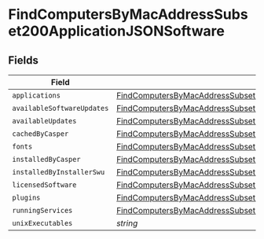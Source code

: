 # FindComputersByMacAddressSubset200ApplicationJSONSoftware


## Fields

| Field                                                                                                                                                                                               | Type                                                                                                                                                                                                | Required                                                                                                                                                                                            | Description                                                                                                                                                                                         |
| --------------------------------------------------------------------------------------------------------------------------------------------------------------------------------------------------- | --------------------------------------------------------------------------------------------------------------------------------------------------------------------------------------------------- | --------------------------------------------------------------------------------------------------------------------------------------------------------------------------------------------------- | --------------------------------------------------------------------------------------------------------------------------------------------------------------------------------------------------- |
| `applications`                                                                                                                                                                                      | [FindComputersByMacAddressSubset200ApplicationJSONSoftwareApplications](../../models/operations/findcomputersbymacaddresssubset200applicationjsonsoftwareapplications.md)[]                         | :heavy_minus_sign:                                                                                                                                                                                  | N/A                                                                                                                                                                                                 |
| `availableSoftwareUpdates`                                                                                                                                                                          | [FindComputersByMacAddressSubset200ApplicationJSONSoftwareAvailableSoftwareUpdates](../../models/operations/findcomputersbymacaddresssubset200applicationjsonsoftwareavailablesoftwareupdates.md)[] | :heavy_minus_sign:                                                                                                                                                                                  | N/A                                                                                                                                                                                                 |
| `availableUpdates`                                                                                                                                                                                  | [FindComputersByMacAddressSubset200ApplicationJSONSoftwareAvailableUpdates](../../models/operations/findcomputersbymacaddresssubset200applicationjsonsoftwareavailableupdates.md)[]                 | :heavy_minus_sign:                                                                                                                                                                                  | N/A                                                                                                                                                                                                 |
| `cachedByCasper`                                                                                                                                                                                    | [FindComputersByMacAddressSubset200ApplicationJSONSoftwareCachedByCasper](../../models/operations/findcomputersbymacaddresssubset200applicationjsonsoftwarecachedbycasper.md)[]                     | :heavy_minus_sign:                                                                                                                                                                                  | N/A                                                                                                                                                                                                 |
| `fonts`                                                                                                                                                                                             | [FindComputersByMacAddressSubset200ApplicationJSONSoftwareFonts](../../models/operations/findcomputersbymacaddresssubset200applicationjsonsoftwarefonts.md)[]                                       | :heavy_minus_sign:                                                                                                                                                                                  | N/A                                                                                                                                                                                                 |
| `installedByCasper`                                                                                                                                                                                 | [FindComputersByMacAddressSubset200ApplicationJSONSoftwareInstalledByCasper](../../models/operations/findcomputersbymacaddresssubset200applicationjsonsoftwareinstalledbycasper.md)[]               | :heavy_minus_sign:                                                                                                                                                                                  | N/A                                                                                                                                                                                                 |
| `installedByInstallerSwu`                                                                                                                                                                           | [FindComputersByMacAddressSubset200ApplicationJSONSoftwareInstalledByInstallerSwu](../../models/operations/findcomputersbymacaddresssubset200applicationjsonsoftwareinstalledbyinstallerswu.md)[]   | :heavy_minus_sign:                                                                                                                                                                                  | N/A                                                                                                                                                                                                 |
| `licensedSoftware`                                                                                                                                                                                  | [FindComputersByMacAddressSubset200ApplicationJSONSoftwareLicensedSoftware](../../models/operations/findcomputersbymacaddresssubset200applicationjsonsoftwarelicensedsoftware.md)[]                 | :heavy_minus_sign:                                                                                                                                                                                  | N/A                                                                                                                                                                                                 |
| `plugins`                                                                                                                                                                                           | [FindComputersByMacAddressSubset200ApplicationJSONSoftwarePlugins](../../models/operations/findcomputersbymacaddresssubset200applicationjsonsoftwareplugins.md)[]                                   | :heavy_minus_sign:                                                                                                                                                                                  | N/A                                                                                                                                                                                                 |
| `runningServices`                                                                                                                                                                                   | [FindComputersByMacAddressSubset200ApplicationJSONSoftwareRunningServices](../../models/operations/findcomputersbymacaddresssubset200applicationjsonsoftwarerunningservices.md)[]                   | :heavy_minus_sign:                                                                                                                                                                                  | N/A                                                                                                                                                                                                 |
| `unixExecutables`                                                                                                                                                                                   | *string*                                                                                                                                                                                            | :heavy_minus_sign:                                                                                                                                                                                  | N/A                                                                                                                                                                                                 |